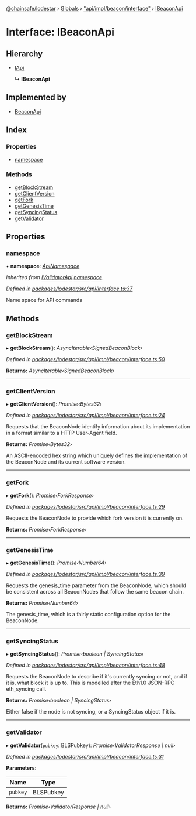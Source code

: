 [@chainsafe/lodestar](../README.md) › [Globals](../globals.md) › ["api/impl/beacon/interface"](../modules/_api_impl_beacon_interface_.md) › [IBeaconApi](_api_impl_beacon_interface_.ibeaconapi.md)

# Interface: IBeaconApi

## Hierarchy

* [IApi](_api_interface_.iapi.md)

  ↳ **IBeaconApi**

## Implemented by

* [BeaconApi](../classes/_api_impl_beacon_beacon_.beaconapi.md)

## Index

### Properties

* [namespace](_api_impl_beacon_interface_.ibeaconapi.md#namespace)

### Methods

* [getBlockStream](_api_impl_beacon_interface_.ibeaconapi.md#getblockstream)
* [getClientVersion](_api_impl_beacon_interface_.ibeaconapi.md#getclientversion)
* [getFork](_api_impl_beacon_interface_.ibeaconapi.md#getfork)
* [getGenesisTime](_api_impl_beacon_interface_.ibeaconapi.md#getgenesistime)
* [getSyncingStatus](_api_impl_beacon_interface_.ibeaconapi.md#getsyncingstatus)
* [getValidator](_api_impl_beacon_interface_.ibeaconapi.md#getvalidator)

## Properties

###  namespace

• **namespace**: *[ApiNamespace](../enums/_api_index_.apinamespace.md)*

*Inherited from [IValidatorApi](_api_impl_validator_interface_.ivalidatorapi.md).[namespace](_api_impl_validator_interface_.ivalidatorapi.md#namespace)*

*Defined in [packages/lodestar/src/api/interface.ts:37](https://github.com/ChainSafe/lodestar/blob/393d800/packages/lodestar/src/api/interface.ts#L37)*

Name space for API commands

## Methods

###  getBlockStream

▸ **getBlockStream**(): *AsyncIterable‹SignedBeaconBlock›*

*Defined in [packages/lodestar/src/api/impl/beacon/interface.ts:50](https://github.com/ChainSafe/lodestar/blob/393d800/packages/lodestar/src/api/impl/beacon/interface.ts#L50)*

**Returns:** *AsyncIterable‹SignedBeaconBlock›*

___

###  getClientVersion

▸ **getClientVersion**(): *Promise‹Bytes32›*

*Defined in [packages/lodestar/src/api/impl/beacon/interface.ts:24](https://github.com/ChainSafe/lodestar/blob/393d800/packages/lodestar/src/api/impl/beacon/interface.ts#L24)*

Requests that the BeaconNode identify information about its
implementation in a format similar to a HTTP User-Agent field.

**Returns:** *Promise‹Bytes32›*

An ASCII-encoded hex string which
uniquely defines the implementation of the BeaconNode and its current software version.

___

###  getFork

▸ **getFork**(): *Promise‹ForkResponse›*

*Defined in [packages/lodestar/src/api/impl/beacon/interface.ts:29](https://github.com/ChainSafe/lodestar/blob/393d800/packages/lodestar/src/api/impl/beacon/interface.ts#L29)*

Requests the BeaconNode to provide which fork version it is currently on.

**Returns:** *Promise‹ForkResponse›*

___

###  getGenesisTime

▸ **getGenesisTime**(): *Promise‹Number64›*

*Defined in [packages/lodestar/src/api/impl/beacon/interface.ts:39](https://github.com/ChainSafe/lodestar/blob/393d800/packages/lodestar/src/api/impl/beacon/interface.ts#L39)*

Requests the genesis_time parameter from the BeaconNode,
which should be consistent across all BeaconNodes that follow the same beacon chain.

**Returns:** *Promise‹Number64›*

The genesis_time,
which is a fairly static configuration option for the BeaconNode.

___

###  getSyncingStatus

▸ **getSyncingStatus**(): *Promise‹boolean | SyncingStatus›*

*Defined in [packages/lodestar/src/api/impl/beacon/interface.ts:48](https://github.com/ChainSafe/lodestar/blob/393d800/packages/lodestar/src/api/impl/beacon/interface.ts#L48)*

Requests the BeaconNode to describe if it's currently syncing or not,
and if it is, what block it is up to.
This is modelled after the Eth1.0 JSON-RPC eth_syncing call.

**Returns:** *Promise‹boolean | SyncingStatus›*

Either false if the node is not syncing,
or a SyncingStatus object if it is.

___

###  getValidator

▸ **getValidator**(`pubkey`: BLSPubkey): *Promise‹ValidatorResponse | null›*

*Defined in [packages/lodestar/src/api/impl/beacon/interface.ts:31](https://github.com/ChainSafe/lodestar/blob/393d800/packages/lodestar/src/api/impl/beacon/interface.ts#L31)*

**Parameters:**

Name | Type |
------ | ------ |
`pubkey` | BLSPubkey |

**Returns:** *Promise‹ValidatorResponse | null›*
